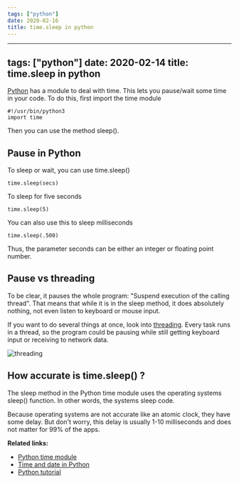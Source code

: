 ```yaml
---
tags: ["python"]
date: 2020-02-16
title: time.sleep in python
---
```

---
tags: ["python"]
date: 2020-02-14
title: time.sleep in python
---
<a href="https://python.org">Python</a> has a module to deal with time. This lets you pause/wait some time in your code. To do this, first import the time module

    #!/usr/bin/python3
    import time

Then you can use the method sleep().

## Pause in Python

To sleep or wait, you can use time.sleep()

    time.sleep(secs)

To sleep for five seconds

    time.sleep(5)

You can also use this to sleep milliseconds

    time.sleep(.500)

Thus, the parameter seconds can be either an integer or floating point number.


## Pause vs threading

To be clear, it pauses the whole program: "Suspend execution of the calling thread". That means that while it is in the sleep method, it does absolutely nothing, not even listen to keyboard or mouse input. 

If you want to do several things at once, look into <a href="https://pythonprogramminglanguage.com/threading/">threading</a>. Every task runs in a thread, so the program could be pausing while still getting keyboard input or receiving to network data.

<img src="https://external-content.duckduckgo.com/iu/?u=http%3A%2F%2Fpitchenginelive.blob.core.windows.net%2Frefinery%2F28f29690-4305-4640-95e9-c04dab195652%2FGallery%2F4df83d29-aac3-4158-aed7-103e1aa26745.png&f=1&nofb=1" alt="threading">

## How accurate is time.sleep() ?

The sleep method in the Python time module uses the operating systems sleep() function. In other words, the systems sleep code. 

Because operating systems are not accurate like an atomic clock, they have some delay. But don't worry, this delay is usually 1-10 milliseconds and does not matter for 99% of the apps.

**Related links:**

* <a href="http://docs.python.org/3.0/library/time.html">Python time module</a>
* <a href="https://pythonbasics.org/time-and-date/">Time and date in Python</a>
* <a href="https://pythonbasics.org/">Python tutorial</a>
